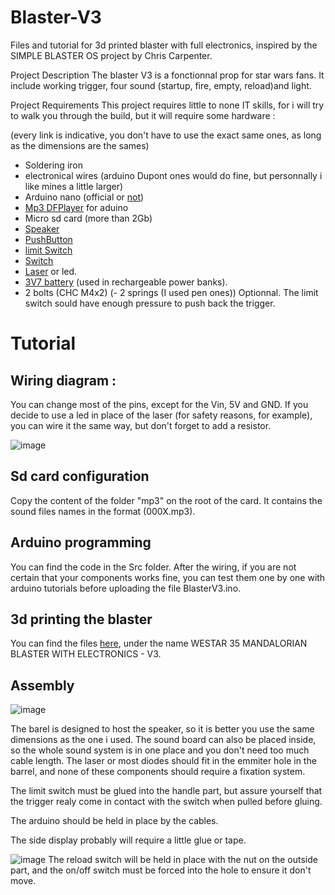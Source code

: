 # Blaster-V3
Files and tutorial for 3d printed blaster with full electronics, inspired by the SIMPLE BLASTER OS project by Chris Carpenter.

Project Description
The blaster V3 is a fonctionnal prop for star wars fans. It include working trigger, four sound (startup, fire, empty, reload)and light.

Project Requirements
This project requires little to none IT skills, for i will try to walk you through the build, but it will require some hardware :

(every link is indicative, you don't have to use the exact same ones, as long as the dimensions are the sames)

- Soldering iron
- electronical wires (arduino Dupont ones would do fine, but personnally i like mines a little larger)
- Arduino nano (official or [not](https://www.amazon.fr/s?k=arduino+nano+elegoo&__mk_fr_FR=%C3%85M%C3%85%C5%BD%C3%95%C3%91&crid=21AOODUQ6L2EV&sprefix=arduino+nano+elegoo%2Caps%2C70&ref=nb_sb_noss_1))
- [Mp3 DFPlayer](https://www.amazon.fr/AZDelivery-DFPlayer-Arduino-compris-eBook/dp/B07Z5D1TX8/ref=sr_1_3_sspa?keywords=dfplayer+mini+mp3+arduino&qid=1680517477&sprefix=dfp%2Caps%2C74&sr=8-3-spons&sp_csd=d2lkZ2V0TmFtZT1zcF9hdGY&psc=1) for aduino 
- Micro sd card (more than 2Gb)
- [Speaker](https://fr.aliexpress.com/item/32921436094.html?isdl=y&aff_fsk=_9znYgV&src=Connexity&aff_platform=aff_feeds&aff_short_key=_9znYgV&pdp_npi=2%40dis%21EUR%211.87%211.64%21%21%21%21%21%40%2166133252193%21afff&dp=16805211846515582166112021000008005&cn=318473&cv=a5930b23d6663d1663e90cd684112080)
- [PushButton](https://www.amazon.fr/Ytian-Bouton-Momentan%C3%A9s-Poussoir-Interrupteur/dp/B07C845S2Q/ref=sr_1_22?__mk_fr_FR=%C3%85M%C3%85%C5%BD%C3%95%C3%91&crid=32O9IRXOQR8O5&keywords=bouton+poussoir+2a+2+broches&qid=1680521309&sprefix=bouton+poussir+2a+2broche%2Caps%2C75&sr=8-22)
- [limit Switch](https://www.amazon.fr/UKCOCO-interrupteur-commutateur-bouton-poussoir-momentan%C3%A9/dp/B07MDJZJG5/ref=sr_1_6?keywords=bouton+fin+de+course&qid=1680521338&sprefix=boton+fin+de+co%2Caps%2C73&sr=8-6)
- [Switch](https://www.amazon.fr/Youmile-interrupteurs-glissi%C3%A8re-verticaux-interrupteur/dp/B08SM2HHNR/ref=sr_1_12?__mk_fr_FR=%C3%85M%C3%85%C5%BD%C3%95%C3%91&crid=HISOVMCE42Q9&keywords=interrupteur%2Barduino&qid=1680521400&sprefix=inerrupteur%2Barduino%2Caps%2C72&sr=8-12&th=1)
- [Laser](https://www.amazon.fr/RUNCCI-YUN-Photor%C3%A9sistance-R%C3%A9sistance-D%C3%A9pendant-Lumi%C3%A8re/dp/B08N1F5YBG/ref=sr_1_2_sspa?adgrpid=1353499750845157&hvadid=84594162209376&hvbmt=be&hvdev=c&hvlocphy=126407&hvnetw=o&hvqmt=e&hvtargid=kwd-84594261404324%3Aloc-66&hydadcr=27708_2269046&keywords=arduino+laser&qid=1680522013&sr=8-2-spons&sp_csd=d2lkZ2V0TmFtZT1zcF9hdGY&psc=1) or led.
- [3V7 battery](https://fr.aliexpress.com/item/1005002103573966.html?spm=a2g0o.productlist.main.1.2878Y3HlY3HlwL&algo_pvid=c6a24adb-264b-4a89-9a11-c64aae41eedb&algo_exp_id=c6a24adb-264b-4a89-9a11-c64aae41eedb-0&pdp_npi=3%40dis%21EUR%213.2%210.99%21%21%21%21%21%402145280e16810720125923848d06eb%2112000018750964947%21sea%21FR%210&curPageLogUid=wxnUIWOozNJB) (used in rechargeable power banks). 
- 2 bolts (CHC M4x2)
(- 2 springs (I used pen ones)) Optionnal. The limit switch sould have enough pressure to push back the trigger.

# Tutorial

## Wiring diagram : 
You can change most of the pins, except for the Vin, 5V and GND.
If you decide to use a led in place of the laser (for safety reasons, for example), you can wire it the same way, but don't forget to add a resistor.

![image](https://user-images.githubusercontent.com/129743177/230795071-87c8c174-db06-427d-ab05-0a17377ab25e.png)

## Sd card configuration
Copy the content of the folder "mp3" on the root of the card. It contains the sound files names in the format (000X.mp3).

## Arduino programming
You can find the code in the Src folder. After the wiring, if you are not certain that your components works fine, you can test them one by one with arduino tutorials before uploading the file BlasterV3.ino.

## 3d printing the blaster
You can find the files [here](https://cults3d.com/en/users/DreamShapr/creations), under the name WESTAR 35 MANDALORIAN BLASTER WITH ELECTRONICS - V3.


## Assembly
![image](![image](https://user-images.githubusercontent.com/129743177/230795180-cc0ce98a-b55f-4d23-b491-ea540a477389.png))

The barel is designed to host the speaker, so it is better you use the same dimensions as the one i used. The sound board can also be placed inside, so the whole sound system is in one place and you don't need too much cable length. The laser or most diodes should fit in the emmiter hole in the barrel, and none of these components should require a fixation system.

The limit switch must be glued into the handle part, but assure yourself that the trigger realy come in contact with the switch when pulled before gluing.

The arduino should be held in place by the cables.

The side display probably will require a little glue or tape.

![image](![image](https://user-images.githubusercontent.com/129743177/230795236-cfec7d25-c50e-4dee-8868-ae3e3e2e6e28.png))
The reload switch will be held in place with the nut on the outside part, and the on/off switch must be forced into the hole to ensure it don't move.

